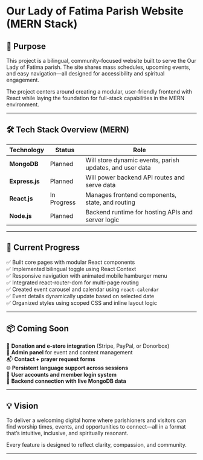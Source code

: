 # Our Lady of Fatima Parish Website (MERN Stack)

## 📌 Purpose

This project is a bilingual, community-focused website built to serve the Our Lady of Fatima parish. The site shares mass schedules, upcoming events, and easy navigation—all designed for accessibility and spiritual engagement.

The project centers around creating a modular, user-friendly frontend with React while laying the foundation for full-stack capabilities in the MERN environment.

---

## 🛠️ Tech Stack Overview (MERN)

| Technology    | Status      | Role                                           |
|---------------|-------------|------------------------------------------------|
| **MongoDB**   | Planned     | Will store dynamic events, parish updates, and user data |
| **Express.js**| Planned     | Will power backend API routes and serve data   |
| **React.js**  | In Progress | Manages frontend components, state, and routing |
| **Node.js**   | Planned     | Backend runtime for hosting APIs and server logic |

---

## 🚧 Current Progress

✅ Built core pages with modular React components  
✅ Implemented bilingual toggle using React Context  
✅ Responsive navigation with animated mobile hamburger menu  
✅ Integrated react-router-dom for multi-page routing  
✅ Created event carousel and calendar using `react-calendar`  
✅ Event details dynamically update based on selected date  
✅ Organized styles using scoped CSS and inline layout logic  

---

## 📦 Coming Soon

🚀 **Donation and e-store integration** (Stripe, PayPal, or Donorbox)  
🧾 **Admin panel** for event and content management  
📬 **Contact + prayer request forms**  
🌐 **Persistent language support across sessions**  
🔐 **User accounts and member login system**  
📂 **Backend connection with live MongoDB data**

---

## 💡 Vision

To deliver a welcoming digital home where parishioners and visitors can find worship times, events, and opportunities to connect—all in a format that’s intuitive, inclusive, and spiritually resonant.

Every feature is designed to reflect clarity, compassion, and community.

---
